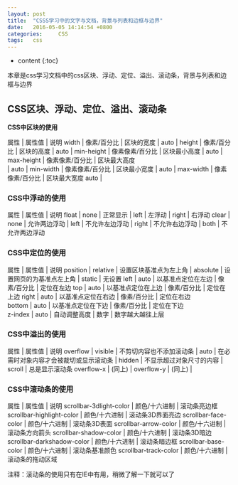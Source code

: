 ```yaml
---
layout: post
title:  "CSSS学习中的文字与文档，背景与列表和边框与边界"
date:   2016-05-05 14:14:54 +0800
categories: 	CSS	
tags: 	css
---
```


* content
{:toc}
              
本章是css学习文档中的css区块、浮动、定位、溢出、滚动条，背景与列表和边框与边界





## CSS区块、浮动、定位、溢出、滚动条

**CSS中区块的使用**

属性		|		属性值			|	说明
width		|		像素/百分比		|	区块的宽度
			|		auto			|
height		|		像素/百分比		|	区块的高度
			|		auto			|
min-height  |       像素像素/百分比	|	区块最小高度
			|		auto			|
max-height	|		像素像素/百分比	|	区块最大高度	
 			|		auto			|
min-width	|		像素像素/百分比	|	区块最小宽度
			|		auto			|
max-width	|		像素像素/百分比	|	区块最大宽度
					auto			|
### CSS中浮动的使用

属性		|		属性值		|		说明
float		|		none		|		正常显示
			|		left		|		左浮动
			|		right		|		右浮动
clear		|		none		|		允许两边浮动
			|		left		|		不允许左边浮动
			|		right		|		不允许右边浮动
			|		both		|		不允许两边浮动

### CSS中定位的使用

属性		|		属性值			|		说明
position	|		relative		|		设置区块基准点为左上角
			|		absolute		|		设置网页的为基准点左上角
			|		static			|		无设置
left		|		auto			|		以基准点定位在左边
			|		像素/百分比		|		定位在左边
top			|		auto			|		以基准点定位在上边
			|		像素/百分比		|		定位在上边
 right		|		auto			|		以基准点定位在右边
			|		像素/百分比		|		定位在右边	
bottom		|		auto			|		以基准点定位在下边
			|		像素/百分比		|		定位在下边	
z-index		|		auto			|		自动调整高度
			|		数字			|		数字越大越往上层

### CSS中溢出的使用

属性		|		属性值		|		说明
overflow	|		visible		|		不剪切内容也不添加滚动条
			|		auto		|		在必需时对象内容才会被裁切或显示滚动条
			|		hidden		|		不显示超过对象尺寸的内容
			|		scroll		|		总是显示滚动条
overflow-x	|		(同上)		|
overflow-y	|		(同上)		|

### CSS中滚动条的使用

属性						|	属性值			|	说明
scrollbar-3dlight-color		|	颜色/十六进制	|	滚动条亮边框
scrollbar-highlight-color	|	颜色/十六进制	|	滚动条3D界面亮边
scrollbar-face-color		|	颜色/十六进制	|	滚动条3D表面
scrollbar-arrow-color		|	颜色/十六进制	|	滚动条方向箭头
scrollbar-shadow-color 		|	颜色/十六进制	|	滚动条3D暗边
scrollbar-darkshadow-color 	|	颜色/十六进制	|	滚动条暗边框
scrollbar-base-color 		|	颜色/十六进制	|	滚动条基准颜色
scrollbar-track-color		|	颜色/十六进制	|	滚动条的拖动区域

注释：滚动条的使用只有在IE中有用，稍微了解一下就可以了






































































